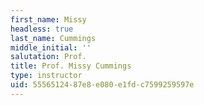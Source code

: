 ```yaml
---
first_name: Missy
headless: true
last_name: Cummings
middle_initial: ''
salutation: Prof.
title: Prof. Missy Cummings
type: instructor
uid: 55565124-87e8-e080-e1fd-c7599259597e
---
```

